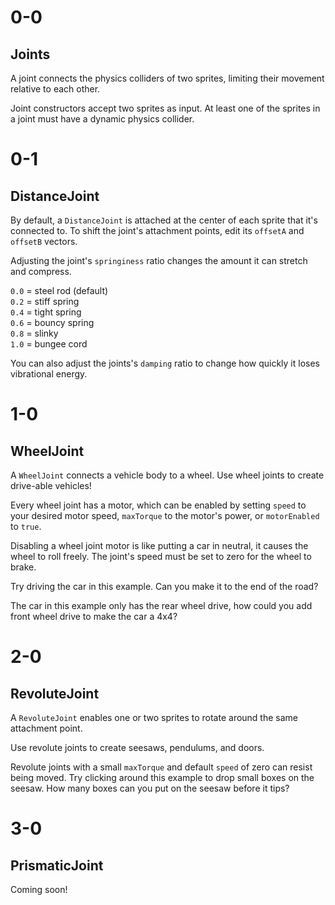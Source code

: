 # 0-0

## Joints

A joint connects the physics colliders of two sprites, limiting their movement relative to each other.

Joint constructors accept two sprites as input. At least one of the sprites in a joint must have a dynamic physics collider.

# 0-1

## DistanceJoint

By default, a `DistanceJoint` is attached at the center of each sprite that it's connected to. To shift the joint's attachment points, edit its `offsetA` and `offsetB` vectors.

Adjusting the joint's `springiness` ratio changes the amount it can stretch and compress.

`0.0` = steel rod (default)  
`0.2` = stiff spring  
`0.4` = tight spring  
`0.6` = bouncy spring  
`0.8` = slinky  
`1.0` = bungee cord

You can also adjust the joints's `damping` ratio to change how quickly it loses vibrational energy.

# 1-0

## WheelJoint

A `WheelJoint` connects a vehicle body to a wheel. Use wheel joints to create drive-able vehicles!

Every wheel joint has a motor, which can be enabled by setting `speed` to your desired motor speed, `maxTorque` to the motor's power, or `motorEnabled` to `true`.

Disabling a wheel joint motor is like putting a car in neutral, it causes the wheel to roll freely. The joint's speed must be set to zero for the wheel to brake.

Try driving the car in this example. Can you make it to the end of the road?

The car in this example only has the rear wheel drive, how could you add front wheel drive to make the car a 4x4?

# 2-0

## RevoluteJoint

A `RevoluteJoint` enables one or two sprites to rotate around the same attachment point.

Use revolute joints to create seesaws, pendulums, and doors.

Revolute joints with a small `maxTorque` and default `speed` of zero can resist being moved. Try clicking around this example to drop small boxes on the seesaw. How many boxes can you put on the seesaw before it tips?

# 3-0

## PrismaticJoint

Coming soon!
